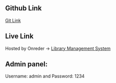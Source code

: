 ## Github Link

[Git Link](https://github.com/mdalauddin45/library_management_system)

## Live Link

Hosted by Onreder -> [Library Management System](https://library-management-yv5a.onrender.com/)

## Admin panel:
   Username: admin
   and
   Password: 1234
